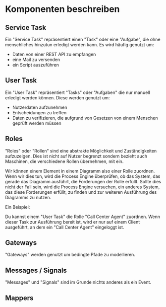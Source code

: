 # Komponenten beschreiben

## Service Task

Ein "Service Task" repräsentiert einen "Task" oder eine "Aufgabe", die ohne
menschliches hinzutun erledigt werden kann.
Es wird häufig genutzt um:

- Daten von einer REST API zu empfangen
- eine Mail zu versenden
- ein Script auszuführen

## User Task

Ein "User Task" repräsentiert "Tasks" oder "Aufgaben" die nur manuell
erledigt werden können.
Diese werden genutzt um:

- Nutzerdaten aufzunehmen
- Entscheidungen zu treffen
- Daten zu verifizieren, die aufgrund von Gesetzen von einem Menschen geprüft
werden müssen

## Roles

"Roles" oder "Rollen" sind eine abstrakte Möglichkeit und Zuständigkeiten
aufzuzeigen.
Dies ist nicht auf Nutzer begrenzt sondern bezieht auch Maschinen, die verschiedene
Rollen übernehmen, mit ein.

Wir können einem Element in einem Diagramm also einer Rolle zuordnen. Wenn wir dies tun,
wird die Process Engine überprüfen, ob das System, das gerade das Diagramm ausführt,
die Forderungen der Rolle erfüllt.
Sollte dies nicht der Fall sein, wird die Process Engine versuchen, ein anderes System,
das diese Forderungen erfüllt, zu finden und zur weiteren Ausführung des Diagramms
zu nutzen.

Ein Beispiel:

Du kannst einem "User Task" die Rolle "Call Center Agent" zuordnen. Wenn dieser Task
zur Ausführung bereit ist, wird er nur auf einem Client ausgeführt, an dem ein
"Call Center Agent" eingeloggt ist.

## Gateways

"Gateways" werden genutzt um bedingte Pfade zu modellieren.

## Messages / Signals

"Messages" und "Signals" sind im Grunde nichts anderes als ein Event.

## Mappers





